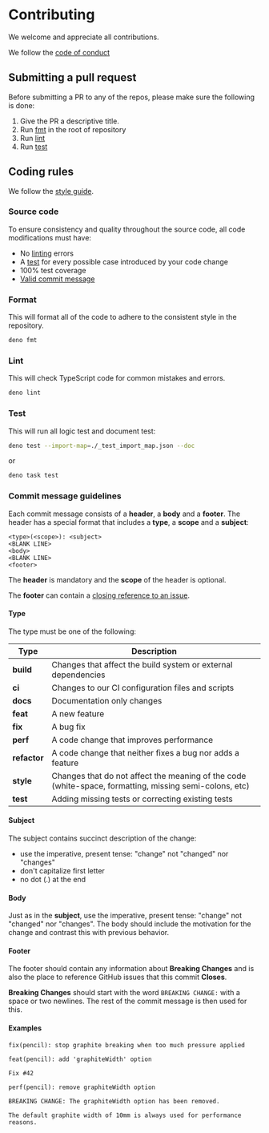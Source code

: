 # Contributing

We welcome and appreciate all contributions.

We follow the [code of conduct](./.github/CODE_OF_CONDUCT.md)

## Submitting a pull request

Before submitting a PR to any of the repos, please make sure the following is
done:

1. Give the PR a descriptive title.
2. Run [fmt](#format) in the root of repository
3. Run [lint](#lint)
4. Run [test](#test)

## Coding rules

We follow the
[style guide](https://deno.com/manual/references/contributing/style_guide).

### Source code

To ensure consistency and quality throughout the source code, all code
modifications must have:

- No [linting](#lint) errors
- A [test](#test) for every possible case introduced by your code change
- 100% test coverage
- [Valid commit message](#commit-message-guidelines)

### Format

This will format all of the code to adhere to the consistent style in the
repository.

```bash
deno fmt
```

### Lint

This will check TypeScript code for common mistakes and errors.

```bash
deno lint
```

### Test

This will run all logic test and document test:

```bash
deno test --import-map=./_test_import_map.json --doc
```

or

```bash
deno task test
```

### Commit message guidelines

Each commit message consists of a **header**, a **body** and a **footer**. The
header has a special format that includes a **type**, a **scope** and a
**subject**:

```commit
<type>(<scope>): <subject>
<BLANK LINE>
<body>
<BLANK LINE>
<footer>
```

The **header** is mandatory and the **scope** of the header is optional.

The **footer** can contain a
[closing reference to an issue](https://help.github.com/articles/closing-issues-via-commit-messages).

#### Type

The type must be one of the following:

| Type         | Description                                                                                            |
| ------------ | ------------------------------------------------------------------------------------------------------ |
| **build**    | Changes that affect the build system or external dependencies                                          |
| **ci**       | Changes to our CI configuration files and scripts                                                      |
| **docs**     | Documentation only changes                                                                             |
| **feat**     | A new feature                                                                                          |
| **fix**      | A bug fix                                                                                              |
| **perf**     | A code change that improves performance                                                                |
| **refactor** | A code change that neither fixes a bug nor adds a feature                                              |
| **style**    | Changes that do not affect the meaning of the code (white-space, formatting, missing semi-colons, etc) |
| **test**     | Adding missing tests or correcting existing tests                                                      |

#### Subject

The subject contains succinct description of the change:

- use the imperative, present tense: "change" not "changed" nor "changes"
- don't capitalize first letter
- no dot (.) at the end

#### Body

Just as in the **subject**, use the imperative, present tense: "change" not
"changed" nor "changes". The body should include the motivation for the change
and contrast this with previous behavior.

#### Footer

The footer should contain any information about **Breaking Changes** and is also
the place to reference GitHub issues that this commit **Closes**.

**Breaking Changes** should start with the word `BREAKING CHANGE:` with a space
or two newlines. The rest of the commit message is then used for this.

#### Examples

```commit
fix(pencil): stop graphite breaking when too much pressure applied
```

```commit
feat(pencil): add 'graphiteWidth' option

Fix #42
```

```commit
perf(pencil): remove graphiteWidth option

BREAKING CHANGE: The graphiteWidth option has been removed.

The default graphite width of 10mm is always used for performance reasons.
```
